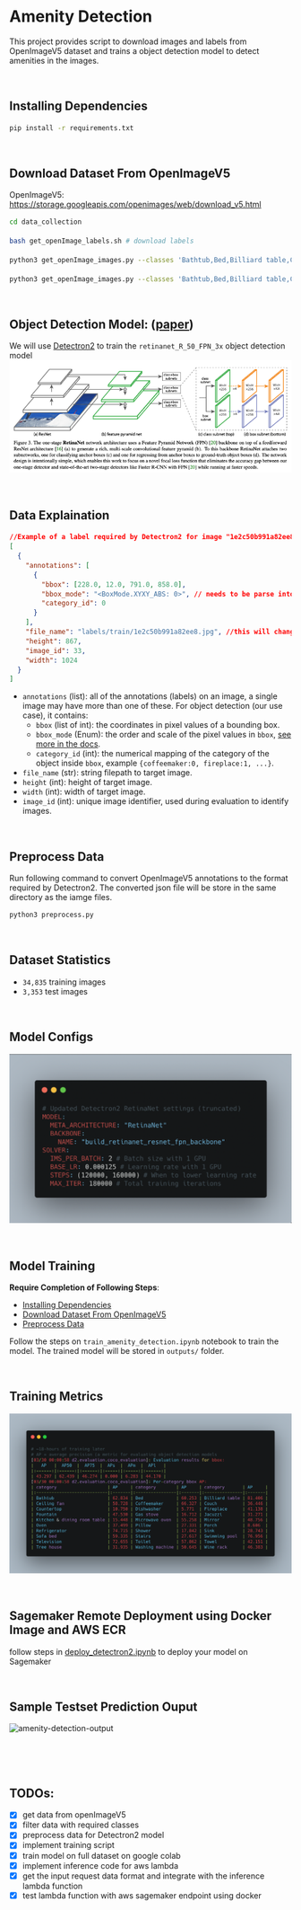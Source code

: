 # Amenity Detection
This project provides script to download images and labels from OpenImageV5 dataset and trains a object detection model to detect amenities in the images.

<br>

## Installing Dependencies
```bash
pip install -r requirements.txt
```

<br>

## Download Dataset From OpenImageV5
OpenImageV5: https://storage.googleapis.com/openimages/web/download_v5.html

```bash
cd data_collection

bash get_openImage_labels.sh # download labels

python3 get_openImage_images.py --classes 'Bathtub,Bed,Billiard table,Ceiling fan,Coffeemaker,Couch,Countertop,Dishwasher,Fireplace,Fountain,Gas stove,Jacuzzi,Kitchen & dining room table,Microwave oven,Mirror,Oven,Pillow,Porch,Refrigerator,Shower,Sink,Sofa bed,Stairs,Swimming pool,Television,Toilet,Towel,Tree house,Washing machine,Wine rack' --dataset train # download training images

python3 get_openImage_images.py --classes 'Bathtub,Bed,Billiard table,Ceiling fan,Coffeemaker,Couch,Countertop,Dishwasher,Fireplace,Fountain,Gas stove,Jacuzzi,Kitchen & dining room table,Microwave oven,Mirror,Oven,Pillow,Porch,Refrigerator,Shower,Sink,Sofa bed,Stairs,Swimming pool,Television,Toilet,Towel,Tree house,Washing machine,Wine rack' --dataset validation # download validation images
```

<br>

## Object Detection Model: ([paper](https://arxiv.org/pdf/1708.02002v2.pdf))
We will use [Detectron2](https://detectron2.readthedocs.io/en/latest/tutorials/getting_started.html) to train the `retinanet_R_50_FPN_3x` object detection model
![retinanet_R_50_FPN_3x](statics/RetinaNet.png "Title")

<br>

## Data Explaination
```json
//Example of a label required by Detectron2 for image "1e2c50b991a82ee8.jpg"
[
  {
    "annotations": [
      {
        "bbox": [228.0, 12.0, 791.0, 858.0],
        "bbox_mode": "<BoxMode.XYXY_ABS: 0>", // needs to be parse into detectron2.structures.BoxMode object
        "category_id": 0
      }
    ],
    "file_name": "labels/train/1e2c50b991a82ee8.jpg", //this will change depending on where your images are stored
    "height": 867,
    "image_id": 33,
    "width": 1024
  }
]
```

* `annotations` (list): all of the annotations (labels) on an image, a single image may have more than one of these. For object detection (our use case), it contains:
  * `bbox` (list of int): the coordinates in pixel values of a bounding box.
  * `bbox_mode` (Enum): the order and scale of the pixel values in `bbox`, [see more in the docs](https://detectron2.readthedocs.io/modules/structures.html#detectron2.structures.BoxMode).
  * `category_id` (int): the numerical mapping of the category of the object inside `bbox`, example `{coffeemaker:0, fireplace:1, ...}`.
* `file_name` (str): string filepath to target image.
* `height` (int): height of target image.
* `width` (int): width of target image.
* `image_id` (int): unique image identifier, used during evaluation to identify images.

<br>

## Preprocess Data
Run following command to convert OpenImageV5 annotations to the format required by Detectron2. The converted json file will be store in the same directory as the iamge files.
```bash
python3 preprocess.py
```

<br>

## Dataset Statistics
- `34,835` training images
- `3,353` test images

<br>

## Model Configs
![model-configs](statics/model-configs.png "Title")

<br>

## Model Training
**Require Completion of Following Steps**:
- [Installing Dependencies](#installing-dependencies)
- [Download Dataset From OpenImageV5](#download-dataset-from-openimagev5)
- [Preprocess Data](#preprocess-data)

Follow the steps on `train_amenity_detection.ipynb` notebook to train the model. The trained model will be stored in `outputs/` folder.

<br>

## Training Metrics
![model-training-metrics](statics/model-training-metrics.png "Title")

<br>

## Sagemaker Remote Deployment using Docker Image and AWS ECR
follow steps in [deploy_detectron2.ipynb](sagemaker_deployment/deploy_detectron2.ipynb) to deploy your model on Sagemaker

<br>

## Sample Testset Prediction Ouput
![amenity-detection-output](statics/amenity_detection_output.png "Title")

<br>
<br>
<br>

## TODOs:
- [x] get data from openImageV5
- [x] filter data with required classes
- [x] preprocess data for Detectron2 model
- [x] implement training script
- [x] train model on full dataset on google colab
- [x] implement inference code for aws lambda
- [x] get the input request data format and integrate with the inference lambda function
- [x] test lambda function with aws sagemaker endpoint using docker
